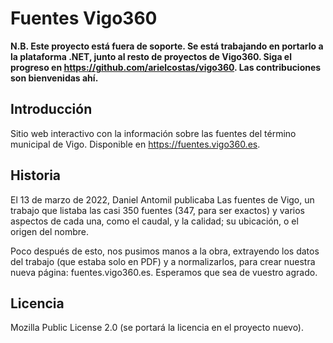 # Fuentes Vigo360

**N.B. Este proyecto está fuera de soporte. Se está trabajando en portarlo a la plataforma .NET, junto al resto de proyectos de Vigo360. Siga el progreso en https://github.com/arielcostas/vigo360. Las contribuciones son bienvenidas ahí.**

## Introducción

Sitio web interactivo con la información sobre las fuentes del término municipal de Vigo. Disponible en https://fuentes.vigo360.es.

## Historia

El 13 de marzo de 2022, Daniel Antomil publicaba Las fuentes de Vigo, un trabajo que listaba las casi 350 fuentes (347, para ser exactos) y varios aspectos de cada una, como el caudal, y la calidad; su ubicación, o el origen del nombre.

Poco después de esto, nos pusimos manos a la obra, extrayendo los datos del trabajo (que estaba solo en PDF) y a normalizarlos, para crear nuestra nueva página: fuentes.vigo360.es. Esperamos que sea de vuestro agrado.

## Licencia

Mozilla Public License 2.0 (se portará la licencia en el proyecto nuevo).
